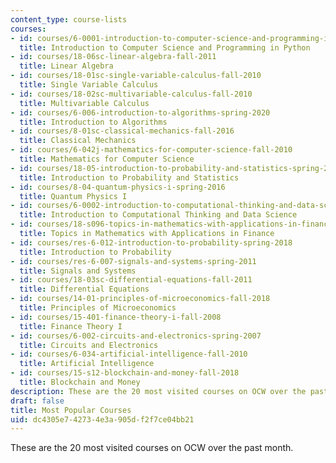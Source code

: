 ```yaml
---
content_type: course-lists
courses:
- id: courses/6-0001-introduction-to-computer-science-and-programming-in-python-fall-2016
  title: Introduction to Computer Science and Programming in Python
- id: courses/18-06sc-linear-algebra-fall-2011
  title: Linear Algebra
- id: courses/18-01sc-single-variable-calculus-fall-2010
  title: Single Variable Calculus
- id: courses/18-02sc-multivariable-calculus-fall-2010
  title: Multivariable Calculus
- id: courses/6-006-introduction-to-algorithms-spring-2020
  title: Introduction to Algorithms
- id: courses/8-01sc-classical-mechanics-fall-2016
  title: Classical Mechanics
- id: courses/6-042j-mathematics-for-computer-science-fall-2010
  title: Mathematics for Computer Science
- id: courses/18-05-introduction-to-probability-and-statistics-spring-2014
  title: Introduction to Probability and Statistics
- id: courses/8-04-quantum-physics-i-spring-2016
  title: Quantum Physics I
- id: courses/6-0002-introduction-to-computational-thinking-and-data-science-fall-2016
  title: Introduction to Computational Thinking and Data Science
- id: courses/18-s096-topics-in-mathematics-with-applications-in-finance-fall-2013
  title: Topics in Mathematics with Applications in Finance
- id: courses/res-6-012-introduction-to-probability-spring-2018
  title: Introduction to Probability
- id: courses/res-6-007-signals-and-systems-spring-2011
  title: Signals and Systems
- id: courses/18-03sc-differential-equations-fall-2011
  title: Differential Equations
- id: courses/14-01-principles-of-microeconomics-fall-2018
  title: Principles of Microeconomics
- id: courses/15-401-finance-theory-i-fall-2008
  title: Finance Theory I
- id: courses/6-002-circuits-and-electronics-spring-2007
  title: Circuits and Electronics
- id: courses/6-034-artificial-intelligence-fall-2010
  title: Artificial Intelligence
- id: courses/15-s12-blockchain-and-money-fall-2018
  title: Blockchain and Money
description: These are the 20 most visited courses on OCW over the past month.
draft: false
title: Most Popular Courses
uid: dc4305e7-4273-4e3a-905d-f2f7ce04bb21
---
```

These are the 20 most visited courses on OCW over the past month.